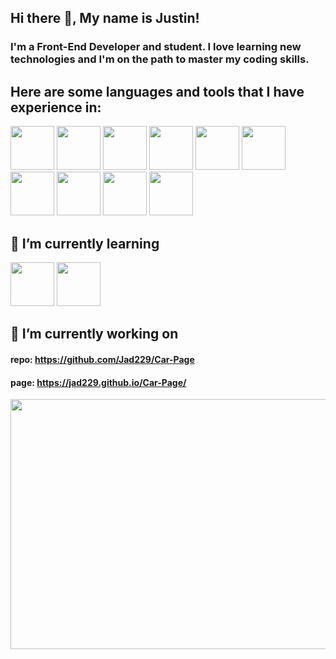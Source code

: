 ## Hi there 👋, My name is Justin!

### I'm a Front-End Developer and student. I love learning new technologies and I'm on the path to master my coding skills.

## Here are some languages and tools that I have experience in:

<p>
  <img src="https://user-images.githubusercontent.com/76543236/197657329-133d4421-4618-4fc9-b2f4-6ec7999ed698.png" width="70" height="70"> 
  <img src="https://user-images.githubusercontent.com/76543236/197658500-a4855598-a514-42c5-820e-46c93f4c76e6.png" width="70" height="70">
  <img src="https://user-images.githubusercontent.com/76543236/197658497-7bc37e0e-3825-4ba9-af3c-a1d731dcc111.png" width="70" height="70">
  <img src="https://user-images.githubusercontent.com/76543236/197658495-1239055b-9a14-4483-a6e8-43cc0c93493c.png" width="70" height="70">
  <img src="https://user-images.githubusercontent.com/76543236/197659294-e61a0b48-8230-41b3-8305-c2bf22b6f208.svg" width="70" height="70">
  <img src="https://user-images.githubusercontent.com/76543236/197659295-3ecfef6c-1ca5-48c8-8f2b-53191f426610.svg" width="70" height="70">
  <img src="https://user-images.githubusercontent.com/76543236/197659296-b70cceff-5ae8-4c13-8f87-0299bc91c3b1.svg" width="70" height="70">
  <img src="https://user-images.githubusercontent.com/76543236/197658499-f2d94f4c-8022-433f-b4a7-b00437780da9.png" width="70" height="70">
  <img src="https://user-images.githubusercontent.com/76543236/197658502-5768895d-c41a-49b7-b1ad-5f4a8d48ef3b.svg" width="70" height="70">
  <img src="https://user-images.githubusercontent.com/76543236/197658503-74dec6cf-c08a-4405-8fd3-c567a8373eeb.svg" width="70" height="70">
</p>
 
## 🌱 I’m currently learning
<p>
  <img src="https://user-images.githubusercontent.com/76543236/197661163-29b170c4-5595-4677-97d1-24fcc87345ce.svg" width="70" height="70">
  <img src="https://user-images.githubusercontent.com/76543236/197661164-ffdbad54-196f-4eca-a884-35b35659f220.svg" width="70" height="70">
</p>

## 🔭 I’m currently working on 

#### repo: https://github.com/Jad229/Car-Page
#### page: https://jad229.github.io/Car-Page/

<img src="https://user-images.githubusercontent.com/76543236/197660466-cfa59be3-57f3-4f1a-a6af-af491de909a0.png" width="600" height="400">


<!--
**Jad229/Jad229** is a ✨ _special_ ✨ repository because its `README.md` (this file) appears on your GitHub profile.

Here are some ideas to get you started:

- 🔭 I’m currently working on ...
- 🌱 I’m currently learning ...
- 👯 I’m looking to collaborate on ...
- 🤔 I’m looking for help with ...
- 💬 Ask me about ...
- 📫 How to reach me: ...
- 😄 Pronouns: ...
- ⚡ Fun fact: ...
-->
